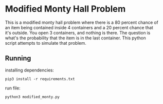 # Modified Monty Hall Problem
This is a modified monty hall problem where there is a 80 percent chance of an item being contained inside 4 containers and a 20 percent chance that it's outside. You open 3 containers, and nothing is there. The question is what's the probability that the item is in the last container. This python script attempts to simulate that problem.

## Running
installing dependencies:

`pip3 install -r requirements.txt`

run file:

`python3 modified_monty.py`
